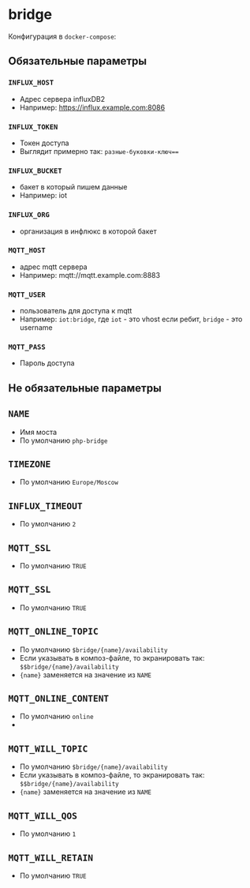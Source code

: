 # bridge

Конфигурация в `docker-compose`:

## Обязательные параметры
### `INFLUX_HOST`
* Адрес сервера influxDB2
* Например: https://influx.example.com:8086

### `INFLUX_TOKEN`
* Токен доступа
* Выглядит примерно так: `разные-буковки-ключ==`

### `INFLUX_BUCKET`
* бакет в который пишем данные
* Например: iot

### `INFLUX_ORG`
* организация в инфлюкс в которой бакет

### `MQTT_HOST`
* адрес mqtt сервера
* Например: mqtt://mqtt.example.com:8883

### `MQTT_USER`
* пользователь для доступа к mqtt
* Например: `iot:bridge`, где `iot` - это vhost если ребит, `bridge` - это username

### `MQTT_PASS`
* Пароль доступа

## Не обязательные параметры

## `NAME`
* Имя моста
* По умолчанию `php-bridge`

## `TIMEZONE`
* По умолчанию `Europe/Moscow`

## `INFLUX_TIMEOUT`
* По умолчанию `2`

## `MQTT_SSL`
* По умолчанию `TRUE`

## `MQTT_SSL`
* По умолчанию `TRUE`

## `MQTT_ONLINE_TOPIC`
* По умолчанию `$bridge/{name}/availability`
* Если указывать в композ-файле, то экранировать так: `$$bridge/{name}/availability`
* `{name}` заменяется на значение из `NAME`

## `MQTT_ONLINE_CONTENT`
* По умолчанию `online`
*
## `MQTT_WILL_TOPIC`
* По умолчанию `$bridge/{name}/availability`
* Если указывать в композ-файле, то экранировать так: `$$bridge/{name}/availability`
* `{name}` заменяется на значение из `NAME`

## `MQTT_WILL_QOS`
* По умолчанию `1`

## `MQTT_WILL_RETAIN`
* По умолчанию `TRUE`
